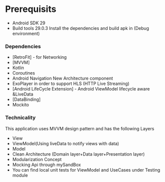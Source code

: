 


# Prerequisits

  - Android SDK 29
  - Build tools 29.0.3
Install the dependencies and build apk in (Debug environment)
### Dependencies

* [RetroFit] - for Networking
* [MVVM]
* Kotlin
* Coroutines
* Android Navigation New Architecture component
* ExoPlayer in order to support HLS (HTTP Live Streaming)
* [Android LifeCycle Extension] - Android ViewModel lifecycle aware &LiveData
* [DataBinding]
* Mockito
### Technicality

This application uses MVVM design pattern and has the following Layers

- View
- ViewModel(Using liveData to notify views with data)
- Model 
- Clean Architecture (Domain layer+Data layer+Presentation layer)
- Modularization Concept
- Mocking Api through mySandBox
- You can find local unit tests for ViewModel and UseCases under Testing module

